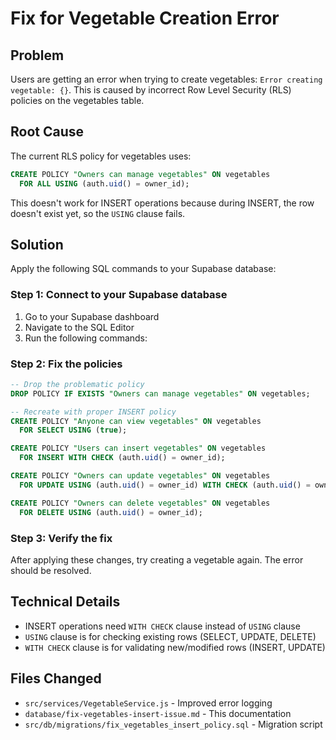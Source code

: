 # Fix for Vegetable Creation Error

## Problem

Users are getting an error when trying to create vegetables: `Error creating vegetable: {}`. This is caused by incorrect Row Level Security (RLS) policies on the vegetables table.

## Root Cause

The current RLS policy for vegetables uses:

```sql
CREATE POLICY "Owners can manage vegetables" ON vegetables
  FOR ALL USING (auth.uid() = owner_id);
```

This doesn't work for INSERT operations because during INSERT, the row doesn't exist yet, so the `USING` clause fails.

## Solution

Apply the following SQL commands to your Supabase database:

### Step 1: Connect to your Supabase database

1. Go to your Supabase dashboard
2. Navigate to the SQL Editor
3. Run the following commands:

### Step 2: Fix the policies

```sql
-- Drop the problematic policy
DROP POLICY IF EXISTS "Owners can manage vegetables" ON vegetables;

-- Recreate with proper INSERT policy
CREATE POLICY "Anyone can view vegetables" ON vegetables
  FOR SELECT USING (true);

CREATE POLICY "Users can insert vegetables" ON vegetables
  FOR INSERT WITH CHECK (auth.uid() = owner_id);

CREATE POLICY "Owners can update vegetables" ON vegetables
  FOR UPDATE USING (auth.uid() = owner_id) WITH CHECK (auth.uid() = owner_id);

CREATE POLICY "Owners can delete vegetables" ON vegetables
  FOR DELETE USING (auth.uid() = owner_id);
```

### Step 3: Verify the fix

After applying these changes, try creating a vegetable again. The error should be resolved.

## Technical Details

- INSERT operations need `WITH CHECK` clause instead of `USING` clause
- `USING` clause is for checking existing rows (SELECT, UPDATE, DELETE)
- `WITH CHECK` clause is for validating new/modified rows (INSERT, UPDATE)

## Files Changed

- `src/services/VegetableService.js` - Improved error logging
- `database/fix-vegetables-insert-issue.md` - This documentation
- `src/db/migrations/fix_vegetables_insert_policy.sql` - Migration script
